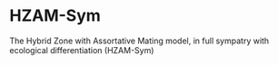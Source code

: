 # HZAM-Sym
The Hybrid Zone with Assortative Mating model, in full sympatry with ecological differentiation (HZAM-Sym)
